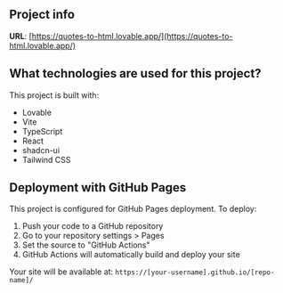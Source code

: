 
## Project info

**URL**: [https://quotes-to-html.lovable.app/](https://quotes-to-html.lovable.app/)

## What technologies are used for this project?

This project is built with:

- Lovable
- Vite
- TypeScript
- React
- shadcn-ui
- Tailwind CSS

## Deployment with GitHub Pages

This project is configured for GitHub Pages deployment. To deploy:

1. Push your code to a GitHub repository
2. Go to your repository settings > Pages
3. Set the source to "GitHub Actions"
4. GitHub Actions will automatically build and deploy your site

Your site will be available at: `https://[your-username].github.io/[repo-name]/`


